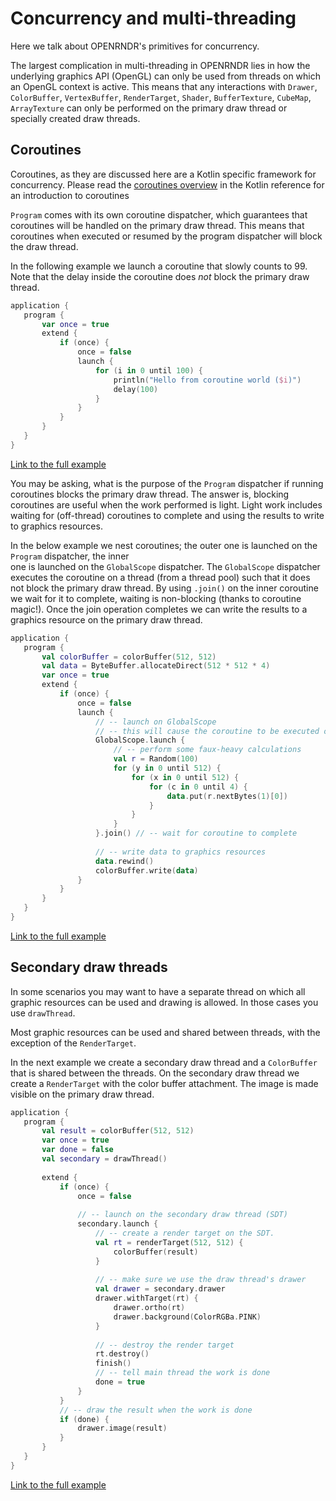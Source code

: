  
 # Concurrency and multi-threading 
 
 Here we talk about OPENRNDR's primitives for concurrency. 
 
 The largest complication in multi-threading in OPENRNDR lies in how the underlying graphics API (OpenGL)
can only be used from threads on which an OpenGL context is active. This means that any interactions with `Drawer`,
`ColorBuffer`, `VertexBuffer`, `RenderTarget`, `Shader`, `BufferTexture`, `CubeMap`, `ArrayTexture` can only be 
performed on the primary draw thread or specially created draw threads.  
 
 ## Coroutines 
 
 Coroutines, as they are discussed here are a Kotlin specific framework for concurrency. Please read the 
[coroutines overview](https://kotlinlang.org/docs/reference/coroutines-overview.html) in the Kotlin reference for
an introduction to coroutines 
 
 `Program` comes with its own coroutine dispatcher, which guarantees that coroutines will be handled on the 
primary draw thread. This means that coroutines when executed or resumed by the program dispatcher will block the 
draw thread. 
 
 In the following example we launch a coroutine that slowly counts to 99. Note that the delay inside the 
coroutine does _not_ block the primary draw thread. 
 
 ```kotlin
application {
    program {
        var once = true
        extend {
            if (once) {
                once = false
                launch {
                    for (i in 0 until 100) {
                        println("Hello from coroutine world ($i)")
                        delay(100)
                    }
                }
            }
        }
    }
}
``` 
 
 [Link to the full example](https://github.com/openrndr/openrndr-examples/blob/master/src/main/kotlin/examples/06_Advanced_drawing/C06_Concurrency_and_multithreading000.kt) 
 
 You may be asking, what is the purpose of the `Program` dispatcher if running coroutines blocks the primary
draw thread. The answer is, blocking coroutines are useful when the work performed is light. Light work includes 
waiting for (off-thread) coroutines to complete and using the results to write to graphics resources. 
 
 In the below example we nest coroutines; the outer one is launched on the `Program` dispatcher, the inner  
 one is launched on the `GlobalScope` dispatcher. The `GlobalScope` dispatcher executes the coroutine on a thread
 (from a thread pool) such that it does not block the primary draw thread. By using `.join()` on the inner coroutine
 we wait for it to complete, waiting is non-blocking (thanks to coroutine magic!). Once the join operation completes 
 we can write the results to a graphics resource on the primary draw thread. 
 
 ```kotlin
application {
    program {
        val colorBuffer = colorBuffer(512, 512)
        val data = ByteBuffer.allocateDirect(512 * 512 * 4)
        var once = true
        extend {
            if (once) {
                once = false
                launch {
                    // -- launch on GlobalScope
                    // -- this will cause the coroutine to be executed off-thread.
                    GlobalScope.launch {
                        // -- perform some faux-heavy calculations
                        val r = Random(100)
                        for (y in 0 until 512) {
                            for (x in 0 until 512) {
                                for (c in 0 until 4) {
                                    data.put(r.nextBytes(1)[0])
                                }
                            }
                        }
                    }.join() // -- wait for coroutine to complete
                    
                    // -- write data to graphics resources
                    data.rewind()
                    colorBuffer.write(data)
                }
            }
        }
    }
}
``` 
 
 [Link to the full example](https://github.com/openrndr/openrndr-examples/blob/master/src/main/kotlin/examples/06_Advanced_drawing/C06_Concurrency_and_multithreading001.kt) 
 
 ## Secondary draw threads 
 
 In some scenarios you may want to have a separate thread on which all graphic resources can be used and
drawing is allowed. In those cases you use `drawThread`. 
 
 Most graphic resources can be used and shared between threads, with the exception of the `RenderTarget`. 
 
 In the next example we create a secondary draw thread and a `ColorBuffer` that is shared between the threads.
On the secondary draw thread we create a `RenderTarget` with the color buffer attachment. The image is made visible
on the primary draw thread. 
 
 ```kotlin
application {
    program {
        val result = colorBuffer(512, 512)
        var once = true
        var done = false
        val secondary = drawThread()
        
        extend {
            if (once) {
                once = false
                
                // -- launch on the secondary draw thread (SDT)
                secondary.launch {
                    // -- create a render target on the SDT.
                    val rt = renderTarget(512, 512) {
                        colorBuffer(result)
                    }
                    
                    // -- make sure we use the draw thread's drawer
                    val drawer = secondary.drawer
                    drawer.withTarget(rt) {
                        drawer.ortho(rt)
                        drawer.background(ColorRGBa.PINK)
                    }
                    
                    // -- destroy the render target
                    rt.destroy()
                    finish()
                    // -- tell main thread the work is done
                    done = true
                }
            }
            // -- draw the result when the work is done
            if (done) {
                drawer.image(result)
            }
        }
    }
}
``` 
 
 [Link to the full example](https://github.com/openrndr/openrndr-examples/blob/master/src/main/kotlin/examples/06_Advanced_drawing/C06_Concurrency_and_multithreading002.kt) 
